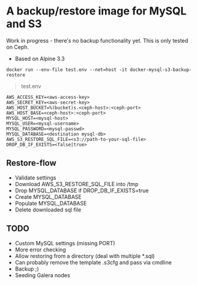 # A backup/restore image for MySQL and S3

Work in progress - there's no backup functionality yet. This is only tested on Ceph.

* Based on Alpine 3.3

````
docker run --env-file test.env --net=host -it docker-mysql-s3-backup-restore
````

> test.env
````
AWS_ACCESS_KEY=<aws-access-key>                           
AWS_SECRET_KEY=<aws-secret-key>
AWS_HOST_BUCKET=%(bucket)s.<ceph-host>:<ceph-port>
AWS_HOST_BASE=<ceph-host>:<ceph-port>
MYSQL_HOST=<mysql-host>
MYSQL_USER=<mysql-username>
MYSQL_PASSWORD=<mysql-passwd>
MYSQL_DATABASE=<destination mysql-db>
AWS_S3_RESTORE_SQL_FILE=<s3://path-to-your-sql-file>
DROP_DB_IF_EXISTS=<false|true>

````
## Restore-flow

* Validate settings
* Download AWS_S3_RESTORE_SQL_FILE into /tmp
* Drop MYSQL_DATABASE if DROP_DB_IF_EXISTS=true
* Create MYSQL_DATABASE
* Populate MYSQL_DATABASE
* Delete downloaded sql file

## TODO

* Custom MySQL settings (missing PORT)
* More error checking
* Allow restoring from a directory (deal with multiple *.sql)
* Can probably remove the template .s3cfg and pass via cmdline
* Backup ;)
* Seeding Galera nodes
